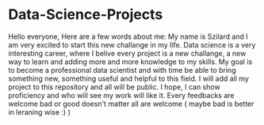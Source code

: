 # Data-Science-Projects
Hello everyone, 
Here are a few words about me:
My name is Szilard and I am very excited to start this new challange in my life. Data science is a very interesting career,
where I belive every project is a new challange, a new way to learn and adding more and more knowledge to my skills.
My goal is to become a professional data scientist and with time be able to bring something new, something useful and helpful
to this field.
I will add all my project to this repository and all will be public.
I hope, I can show proficiency and who will see my work will like it.
Every feedbacks are welcome bad or good doesn't matter all are welcome ( maybe bad is better in leraning wise :) )

